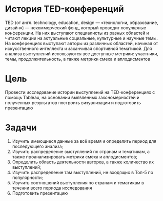 # История TED-конференций

TED (от англ. technology, education, design — «технологии, образование, дизайн») — некоммерческий фонд, который проводит популярные конференции. На них выступают специалисты из разных областей и читают лекции на актуальные социальные, культурные и научные темы. На конференциях выступают авторы из различных областей, начиная от искусственного интеллекта и заканчивая спортивной тематикой. Для анализа выступлений используются все доступные метрики: участники, темы, продолжительность, а также метрики смеха и аплодисментов
# Цель

Провести исследование истории выступлений на TED-конференциях с помощь Tableau, на основании выявленных закономерностей и полученных результатов построить визуализации и подготовить презентацию 

# Задачи

1. Изучить имеющиеся данные за всё время и определить период для последующего анализа;
2. Изучить распределение выступлений по странам и тематикам, а также проанализировать метрики смеха и аплодисментов;
3. Определить область деятельности авторов, а также количество их выступлений;
4. Изучить распределение там выступлений, не входящих в Топ-5 по популярности;
5. Изучить соотношений выступления по странам и тематикам в течении всего периода исследования
6. Подготовить презентацию
